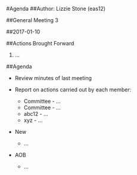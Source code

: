 #Agenda
##Author:
Lizzie Stone (eas12)

##General Meeting 3 

##2017-01-10

##Actions Brought Forward

1. ...

##Agenda

- Review minutes of last meeting
- Report on actions carried out by each member:
  - Committee - ...
  - Committee - ...
  - abc12 - ...
  - xyz - ...

- New
  - ...

- AOB
  - ...
